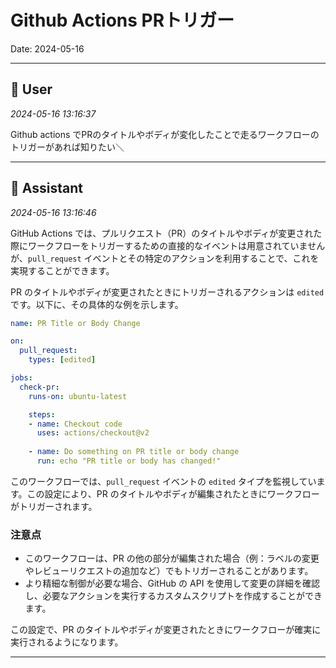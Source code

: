 # Github Actions PRトリガー

Date: 2024-05-16

---

## 👤 User
*2024-05-16 13:16:37*

Github actions でPRのタイトルやボディが変化したことで走るワークフローのトリガーがあれば知りたい＼

---

## 🤖 Assistant
*2024-05-16 13:16:46*

GitHub Actions では、プルリクエスト（PR）のタイトルやボディが変更された際にワークフローをトリガーするための直接的なイベントは用意されていませんが、`pull_request` イベントとその特定のアクションを利用することで、これを実現することができます。

PR のタイトルやボディが変更されたときにトリガーされるアクションは `edited` です。以下に、その具体的な例を示します。

```yaml
name: PR Title or Body Change

on:
  pull_request:
    types: [edited]

jobs:
  check-pr:
    runs-on: ubuntu-latest

    steps:
    - name: Checkout code
      uses: actions/checkout@v2
      
    - name: Do something on PR title or body change
      run: echo "PR title or body has changed!"
```

このワークフローでは、`pull_request` イベントの `edited` タイプを監視しています。この設定により、PR のタイトルやボディが編集されたときにワークフローがトリガーされます。

### 注意点
- このワークフローは、PR の他の部分が編集された場合（例：ラベルの変更やレビューリクエストの追加など）でもトリガーされることがあります。
- より精細な制御が必要な場合、GitHub の API を使用して変更の詳細を確認し、必要なアクションを実行するカスタムスクリプトを作成することができます。

この設定で、PR のタイトルやボディが変更されたときにワークフローが確実に実行されるようになります。

---
